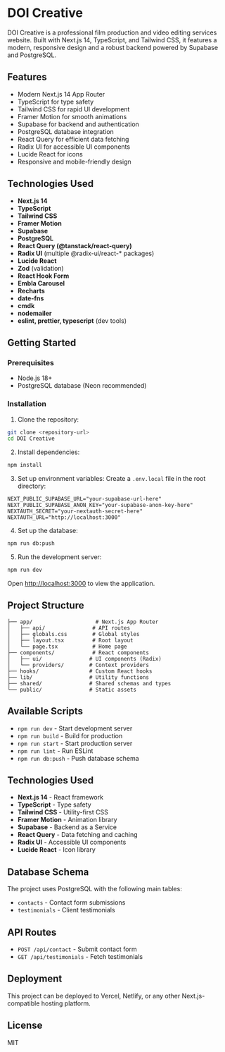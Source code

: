 # DOI Creative

DOI Creative is a professional film production and video editing services website. Built with Next.js 14, TypeScript, and Tailwind CSS, it features a modern, responsive design and a robust backend powered by Supabase and PostgreSQL.

## Features

- Modern Next.js 14 App Router
- TypeScript for type safety
- Tailwind CSS for rapid UI development
- Framer Motion for smooth animations
- Supabase for backend and authentication
- PostgreSQL database integration
- React Query for efficient data fetching
- Radix UI for accessible UI components
- Lucide React for icons
- Responsive and mobile-friendly design

## Technologies Used

- **Next.js 14**
- **TypeScript**
- **Tailwind CSS**
- **Framer Motion**
- **Supabase**
- **PostgreSQL**
- **React Query (@tanstack/react-query)**
- **Radix UI** (multiple @radix-ui/react-* packages)
- **Lucide React**
- **Zod** (validation)
- **React Hook Form**
- **Embla Carousel**
- **Recharts**
- **date-fns**
- **cmdk**
- **nodemailer**
- **eslint, prettier, typescript** (dev tools)

## Getting Started

### Prerequisites

- Node.js 18+
- PostgreSQL database (Neon recommended)

### Installation

1. Clone the repository:
```bash
git clone <repository-url>
cd DOI Creative
```

2. Install dependencies:
```bash
npm install
```

3. Set up environment variables:
Create a `.env.local` file in the root directory:
```env
NEXT_PUBLIC_SUPABASE_URL="your-supabase-url-here"
NEXT_PUBLIC_SUPABASE_ANON_KEY="your-supabase-anon-key-here"
NEXTAUTH_SECRET="your-nextauth-secret-here"
NEXTAUTH_URL="http://localhost:3000"
```

4. Set up the database:
```bash
npm run db:push
```

5. Run the development server:
```bash
npm run dev
```

Open [http://localhost:3000](http://localhost:3000) to view the application.

## Project Structure

```
├── app/                    # Next.js App Router
│   ├── api/               # API routes
│   ├── globals.css        # Global styles
│   ├── layout.tsx         # Root layout
│   └── page.tsx           # Home page
├── components/            # React components
│   ├── ui/               # UI components (Radix)
│   └── providers/        # Context providers
├── hooks/                # Custom React hooks
├── lib/                  # Utility functions
├── shared/               # Shared schemas and types
└── public/               # Static assets
```

## Available Scripts

- `npm run dev` - Start development server
- `npm run build` - Build for production
- `npm run start` - Start production server
- `npm run lint` - Run ESLint
- `npm run db:push` - Push database schema

## Technologies Used

- **Next.js 14** - React framework
- **TypeScript** - Type safety
- **Tailwind CSS** - Utility-first CSS
- **Framer Motion** - Animation library
- **Supabase** - Backend as a Service
- **React Query** - Data fetching and caching
- **Radix UI** - Accessible UI components
- **Lucide React** - Icon library

## Database Schema

The project uses PostgreSQL with the following main tables:

- `contacts` - Contact form submissions
- `testimonials` - Client testimonials

## API Routes

- `POST /api/contact` - Submit contact form
- `GET /api/testimonials` - Fetch testimonials

## Deployment

This project can be deployed to Vercel, Netlify, or any other Next.js-compatible hosting platform.

## License

MIT 
